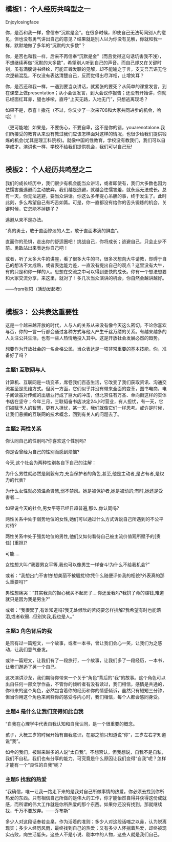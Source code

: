 ## 模板1： 个人经历共鸣型之一

Enjoylosingface

你，是否和我一样，曾信奉“沉默是金”。在很多时候，即使自己无法苟同别人的意见，但也没有勇气讲出自己的意见？结果就是别人以为你没有见解，你就和我一样，默默地做了多年的“沉默的大多数”？

你，是否也和我一样，后来不再信奉“沉默是金”（而且觉得这句话坑害我不浅），不想继续再做“沉默的大多数”，希望别人听到自己的声音。而自己却又在关键时刻，虽有满腹诗书经纶，可能正聋发聩的见解，却不能喻之于言，支支吾吾语无伦次逻辑混乱，不仅没有表达清楚自己，反而觉得出尽洋相，止增笑耳？

你，是否还和我一样，一遇到要当众讲话，就紧张的要死？从简单的课堂发言，到在课堂上做presentation；从小会议发言，到大会议作报告；还没有开始讲，你就已经面红耳赤，腿也哆嗦，直呼“上天无路，入地无门”，只想逃离现场？

如果不是，恭喜！撒花（不过，你又少了一次来706和大家共同进步的机会，哈哈）\!

（更可能地）如果是，不要伤心，不要自卑，这不是你的错，youarenotalone\.我们所接受的教育从来没有教过我们应该怎样面对这样的情况，也很少给我们提供锻炼的机会\(尤其是理工科院校\)。就像中国的性教育，学校没有教我们，我们可以自学成才。演讲也一样，学校不给我们提供机会，我们可以自己玩\!
<br><br>


## 模板2： 个人经历共鸣型之二

我们的成长经历中，我们很少有机会能当众讲话，或者即使有，我们大多数也因为怯懦害羞逃避而主动放弃。我们越是逃避，就越会怯懦害羞，就永远无法成长。总有一天，你无法逃避，要当众讲话。你这么多年提心吊胆的事，终于发生了。此时此刻，多么希望自己有巧舌如簧。可是，你一直都没有给你的舌头锻炼的机会，关键时候，它怎能不掉链子？

逃避从来不是办法。

“真的勇士，敢于直面惨淡的人生，敢于直面淋漓的鲜血”。

直面你的恐惧，走出你的舒适圈吧！挑战自己，你将成长；逃避自己，只会止步不前。勇敢站出来表达你自己吧！

或者，听了太多大牛的讲座，看了很多大牛的书，很多次想向大牛请教，却碍于自己的想法不太成熟，或者表达能力差，一直没有提出自己的观点？这里没有大牛，有的只是和你一样的人。思想在交流之中可以得到更快的成长。你有一个想法想要和大家交流分享，来这里，就对了！多几次当众演讲的机会，你自然会越讲越好。

——from张阳（活动发起者）
<br><br>


## 模板3： 公共表达重要性

这是一个越来越开放的时代，人与人的关系从来没有像今天这么密切。不论你喜欢与否，你的一言一行都会通过各种方式与他人产生千丝万缕的关系。有越来越多的人关注公共生活，也有一些人热情地投入其中。这是开放社会发展必然的趋势。

想要作为开放社会的一名合格公民，当众表达是一项非常重要的基本技能，你，准备好了吗？

### 主题1 互联网与人

计算机、互联网是一场变革，席卷我们百态生活，它改变了我们获取资讯、沟通交流甚至是思维方式。但另一方面，它们似乎并没有带来全面的变革，图书电商，电子阅读虽对传统的出版业行成了巨大的冲击，但北京任有万圣、单向街这样的实体书店在坚守；今年三月，三联韬奋书店决定24小时营业，有人担忧，有一天，它们被赋予人的智慧，更有人担忧，某一天，我们就像它们一样思考。或许是时候，让我们悬搁的互联网的技术概念，回到有关人的问题去了。
<br>

### 主题2 两性关系

你认同自己的性别吗?你喜欢这个性别吗?

你是否曾经为自己的性别而感到烦恼?

今天,这个社会为两种性别各自下自己的注解：

为什么男性就必然是刚毅有力,充当保护者的角色,甚至,他是主动者,是占有者,是权力的代表?

为什么女性就必须温柔贤慧,弱不禁风。她是被保护者,她是被动的;有时,她还是受害者…\.

如果说今天的社会,男女平等已经日趋普遍,那么,你认同吗?

两性关系中处于弱势地位的女性,她们可以通过什么方式诉说自己所遇到的不公平对待?

两性关系中处于强势地位的男性,他们又如何看待自己被主流价值观所赋予的\[责任\] \[重担\]?

可能…\.

女性想大叫:“我要男女平等,我也可以像男生一样奋斗\!为什么不给我机会?”

或者：“我想出门不害怕\!想美丽不被騒扰\!你凭什么随便评价我的相貌?外表真的那么重要吗?”

男性想痛哭：“其实我真的担心我买不起房子…\.你还爱我吗?我拚了命的赚钱,难道就只是因为我是男生?”

或者：“我很累了,有谁知道吗?我无处倾欣的苦闷要怎样排解?我希望有时也能落泪,或者软弱…但别笑我,我也是人。”
<br>

### 主题3 角色背后的我

是否有过一篇短文，一个故事，或者一本书，曾让我们会心一笑，让我们为之感动，让我们意气奋发。

或许一篇短文，让我们有了一段旅行，一个故事，让我们多了一段经历，一本书，让我们邂逅了另一个自己。

这次演讲沙龙，我们期待你带来一个关于“角色”背后的“我”的故事。这个角色可以出自任何一部文学作品，不管你的倾听者有没有读过，我们相信，感情是共通的，你带来的这个角色，必然包含着你的经历和你的情感倾诉，虽然只有短短三分钟，但当你用这个角色来阐释你的感受与内心时，我们相信，每个人都会感同身受。
<br>

### 主题4 是什么让我们变得如此自我

“自我在心理学中代表自我认知和自我认同，是一个很重要的概念。

孩子，大概三岁的时候开始有自我意识，在那之前只知道说“你”，三岁左右才知道说“我”。

如今的我们，被越来越多的人说“太自我”。不想否认，但我想说，自我不是自私，我们不自私，我们也有分享的能力。可究竟是什么原因让我们变得“自我”呢？怎样才能有一个“良性的自我”呢？
<br>

### 主题5 找我的热爱

“我确信，唯一让我一路走下来的是我对自己所做事情的热爱。你必须去找到你所热爱的东西。只有相信自己所做的是伟大的工作，你才能怡然自得并获得这份成就感，而所谓的伟大工作就是你所热爱的那个东西。如果你还没有找到，那就继续找，千万不要放弃。——乔布斯”

多少人对这段话奉若圭臬，作为活着的准则；多少人对这段话嗤之以鼻，认为脱离现实；多少人经历风雨，最终找到自己的热爱；又有多少人怀揣着热爱，却终被现实击败，向生活低头。这些人不是小说、剧本中的人物，这些人就是我们自己。